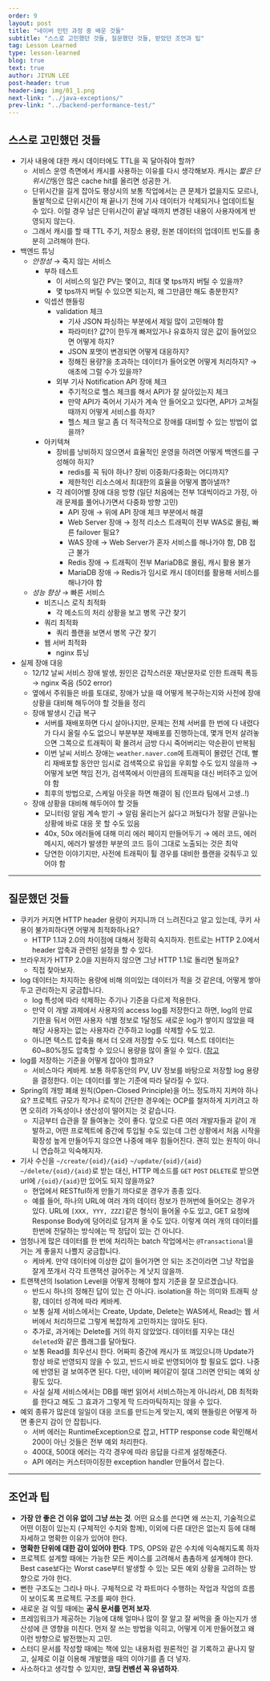 ```yaml
---
order: 9
layout: post
title: "네이버 인턴 과정 중 배운 것들"
subtitle: "스스로 고민했던 것들, 질문했던 것들, 받았던 조언과 팁"
tag: Lesson Learned
type: lesson-learned
blog: true
text: true
author: JIYUN LEE
post-header: true
header-img: img/01_1.png
next-link: "../java-exceptions/"
prev-link: "../backend-performance-test/"
---
```


## 스스로 고민했던 것들

- 기사 내용에 대한 캐시 데이터에도 TTL을 꼭 달아줘야 할까?
    - 서비스 운영 측면에서 캐시를 사용하는 이유를 다시 생각해보자. 캐시는 *짧은 단위시간*동안 많은 cache hit를 올리면 성공한 거.
    - 단위시간을 길게 잡아도 평상시의 보통 작업에서는 큰 문제가 없을지도 모르나, 돌발적으로 단위시간이 채 끝나기 전에 기사 데이터가 삭제되거나 업데이트될 수 있다. 이럴 경우 남은 단위시간이 끝날 때까지 변경된 내용이 사용자에게 반영되지 않는다.
    - 그래서 캐시를 할 때 TTL 주기, 저장소 용량, 원본 데이터의 업데이트 빈도를 충분히 고려해야 한다. 
- 백엔드 튜닝
    - *안정성* → 죽지 않는 서비스
        - 부하 테스트
            - 이 서비스의 일간 PV는 몇이고, 최대 몇 tps까지 버틸 수 있을까?
            - 몇 tps까지 버틸 수 있으면 되는지, 왜 그만큼만 해도 충분한지?
        - 익셉션 핸들링
            - validation 체크
                - 기사 JSON 파싱하는 부분에서 제일 많이 고민해야 함
                - 파라미터? 값?이 한두개 빠져있거나 유효하지 않은 값이 들어있으면 어떻게 하지?
                - JSON 포맷이 변경되면 어떻게 대응하지?
                - 정해진 용량?을 초과하는 데이터가 들어오면 어떻게 처리하지? → 애초에 그럴 수가 있을까?
            - 외부 기사 Notification API 장애 체크
                - 주기적으로 헬스 체크를 해서 API가 잘 살아있는지 체크
                - 만약 API가 죽어서 기사가 계속 안 들어오고 있다면, API가 고쳐질 때까지 어떻게 서비스를 하지?
                - 헬스 체크 말고 좀 더 적극적으로 장애를 대비할 수 있는 방법이 없을까?
        - 아키텍쳐
            - 장비를 낭비하지 않으면서 효율적인 운영을 하려면 어떻게 백엔드를 구성해야 하지?
                - redis를 꼭 둬야 하나? 장비 이중화/다중화는 어디까지?
                - 제한적인 리소스에서 최대한의 효율을 어떻게 뽑아낼까?
            - 각 레이어별 장애 대응 방향 (일단 처음에는 전부 1대씩이라고 가정, 아래 문제를 풀어나가면서 다중화 방향 고민)
                - API 장애 → 위에 API 장애 체크 부분에서 해결
                - Web Server 장애 → 정적 리소스 트래픽이 전부 WAS로 몰림, 빠른 failover 필요?
                - WAS 장애 → Web Server가 혼자 서비스를 해나가야 함, DB 접근 불가
                - Redis 장애 → 트래픽이 전부 MariaDB로 몰림, 캐시 활용 불가
                - MariaDB 장애 → Redis가 임시로 캐시 데이터를 활용해 서비스를 해나가야 함
    - *성능 향상* → 빠른 서비스
        - 비즈니스 로직 최적화
            - 각 메소드의 처리 상황을 보고 병목 구간 찾기
        - 쿼리 최적화
            - 쿼리 플랜을 보면서 병목 구간 찾기
        - 웹 서버 최적화
            - nginx 튜닝
- 실제 장애 대응
    - 12/12 날씨 서비스 장애 발생, 원인은 갑작스러운 재난문자로 인한 트래픽 폭등 → nginx 죽음 (502 error)
    - 옆에서 주워들은 바를 토대로, 장애가 났을 때 어떻게 복구하는지와 사전에 장애 상황을 대비해 해두어야 할 것들을 정리
    - 장애 발생시 긴급 복구
        - 서버를 재배포하면 다시 살아나지만, 문제는 전체 서버를 한 번에 다 내렸다가 다시 올릴 수도 없으니 부분부분 재배포를 진행하는데, 몇개 먼저 살려놓으면 그쪽으로 트래픽이 확 몰려서 금방 다시 죽어버리는 악순환이 반복됨
        - 이번 날씨 서비스 장애는 `weather.naver.com`에 트래픽이 몰렸던 건데, 빨리 재배포할 동안만 임시로 검색쪽으로 유입을 우회할 수도 있지 않을까 → 어떻게 보면 책임 전가, 검색쪽에서 이만큼의 트래픽을 대신 버텨주고 있어야 함
        - 최후의 방법으로, 스케일 아웃을 하면 해결이 됨 (인프라 팀에서 고생..!)
    - 장애 상황을 대비해 해두어야 할 것들
        - 모니터링 알림 계속 받기 → 알림 울리는거 싫다고 꺼뒀다가 정말 큰일나는 상황에 바로 대응 못 할 수도 있음
        - 40x, 50x 에러들에 대해 미리 에러 페이지 만들어두기 → 에러 코드, 에러 메시지, 에러가 발생한 부분의 코드 등이 그대로 노출되는 것은 최악
        - 당연한 이야기지만, 사전에 트래픽이 튈 경우를 대비한 플랜을 갖춰두고 있어야 함

---

## 질문했던 것들

- 쿠키가 커지면 HTTP header 용량이 커지니까 더 느려진다고 알고 있는데, 쿠키 사용이 불가피하다면 어떻게 최적화하나요?
    - HTTP 1.1과 2.0의 차이점에 대해서 정확히 숙지하자. 힌트로는 HTTP 2.0에서 header 압축과 관련된 설정을 할 수 있다.
- 브라우저가 HTTP 2.0을 지원하지 않으면 그냥 HTTP 1.1로 돌리면 될까요?
    - 직접 찾아보자.
- log 데이터는 차지하는 용량에 비해 의미있는 데이터가 적을 것 같은데, 어떻게 쌓아두고 관리하는지 궁금합니다.
    - log 특성에 따라 삭제하는 주기나 기준을 다르게 적용한다.
    - 만약 이 개발 과제에서 사용자의 access log를 저장한다고 하면, log의 만료 기한을 둬서 어떤 사용자 식별 정보로 1달정도 새로운 log가 쌓이지 않았을 때 해당 사용자는 없는 사용자라 간주하고 log를 삭제할 수도 있고.
    - 아니면 텍스트 압축을 해서 더 오래 저장할 수도 있다. 텍스트 데이터는 60~80%정도 압축할 수 있으니 용량을 많이 줄일 수 있다. ([참고](https://ko.wikipedia.org/wiki/%EB%8D%B0%EC%9D%B4%ED%84%B0_%EC%95%95%EC%B6%95)
- log를 저장하는 기준을 어떻게 잡아야 할까요?
    - 서비스마다 케바케. 보통 하루동안의 PV, UV 정보를 바탕으로 저장할 log 용량을 결정한다. 이는 데이터를 쌓는 기준에 따라 달라질 수 있다.
- Spring의 개방 폐쇄 원칙(Open-Closed Principle)을 어느 정도까지 지켜야 하나요? 프로젝트 규모가 작거나 로직이 간단한 경우에는 OCP를 철저하게 지키려고 하면 오히려 가독성이나 생산성이 떨어지는 것 같습니다.
    - 지금부터 습관을 잘 들여놓는 것이 좋다. 앞으로 다른 여러 개발자들과 같이 개발하고, 어떤 프로젝트에 중간에 투입될 수도 있는데 그런 상황에서 처음 시작을 확장성 높게 만들어두지 않으면 나중에 매우 힘들어진다. 괜히 있는 원칙이 아니니 연습하고 익숙해지자.
- 기사 수신을 `~/create/{oid}/{aid}` `~/update/{oid}/{aid}` `~/delete/{oid}/{aid}`로 받는 대신, HTTP 메소드를 `GET` `POST` `DELETE`로 받으면 url에 `/{oid}/{aid}`만 있어도 되지 않을까요?
    - 현업에서 RESTful하게 만들기 까다로운 경우가 종종 있다.
    - 예를 들어, 하나의 URL에 여러 개의 데이터 정보가 한꺼번에 들어오는 경우가 있다. URL에 `[XXX, YYY, ZZZ]`같은 형식이 들어올 수도 있고, GET 요청에 Response Body에 덩어리로 담겨져 올 수도 있다. 이렇게 여러 개의 데이터를 한번에 전달하는 방식에는 딱 정답이 있는 건 아니다.
- 엄청나게 많은 데이터를 한 번에 처리하는 batch 작업에서는 `@Transactional`을 거는 게 좋을지 나쁠지 궁금합니다.
    - 케바케. 만약 데이터에 이상한 값이 들어가면 안 되는 조건이라면 그냥 작업을 잘게 쪼개서 각각 트랜잭션 걸어주는 게 낫지 않을까.
- 트랜잭션의 Isolation Level을 어떻게 정해야 할지 기준을 잘 모르겠습니다.
    - 반드시 하나의 정해진 답이 있는 건 아니다. isolation을 하는 의미와 트래픽 상황, 데이터 성격에 따라 케바케.
    - 보통 실제 서비스에서는 Create, Update, Delete는 WAS에서, Read는 웹 서버에서 처리하므로 그렇게 복잡하게 고민하지는 않아도 된다.
    - 추가로, 과거에는 Delete를 거의 하지 않았었다. 데이터를 지우는 대신 `deleted`와 같은 플래그를 달아뒀다.
    - 보통 Read를 최우선시 한다. 어짜피 중간에 캐시가 또 껴있으니까 Update가 항상 바로 반영되지 않을 수 있고, 반드시 바로 반영되어야 할 필요도 없다. 나중에 반영된 걸 보여주면 된다. 다만, 네이버 페이같이 절대 그러면 안되는 예외 상황도 있다.
    - 사실 실제 서비스에서는 DB를 매번 읽어서 서비스하는게 아니라서, DB 최적화를 한다고 해도 그 효과가 그렇게 막 드라마틱하지는 않을 수 있다.
- 예외 종류가 많은데 일일이 대응 코드를 만드는게 맞는지, 예외 핸들링은 어떻게 하면 좋은지 감이 안 잡힙니다.
    - 서버 에러는 RuntimeException으로 잡고, HTTP response code 확인해서 200이 아닌 것들은 전부 예외 처리한다.
    - 400대, 500대 에러는 각각 경우에 따라 응답을 다르게 설정해준다.
    - API 에러는 커스터마이징한 exception handler 만들어서 잡는다.

---

## 조언과 팁

- **가장 안 좋은 건 이유 없이 그냥 쓰는 것**. 어떤 요소를 쓴다면 왜 쓰는지, 기술적으로 어떤 이점이 있는지 (구체적인 수치와 함께), 이외에 다른 대안은 없는지 등에 대해 자세하고 명확한 이유가 있어야 한다.
- **명확한 단위에 대한 감이 있어야 한다**. TPS, OPS와 같은 수치에 익숙해지도록 하자
- 프로젝트 설계할 때에는 가능한 모든 케이스를 고려해서 촘촘하게 설계해야 한다. Best case보다는 Worst case부터 발생할 수 있는 모든 예외 상황을 고려하는 방향으로 가야 한다.
- 뻔한 구조도는 그리나 마나. 구체적으로 각 파트마다 수행하는 작업과 작업의 흐름이 보이도록 프로젝트 구조를 짜야 한다.
- 새로운 걸 익힐 때에는 **공식 문서를 먼저 보자**. 
- 프레임워크가 제공하는 기능에 대해 얼마나 많이 잘 알고 잘 써먹을 줄 아는지가 생산성에 큰 영향을 미친다. 먼저 잘 쓰는 방법을 익히고, 어떻게 이게 만들어졌고 왜 이런 방향으로 발전했는지 고민. 
- 스터디 문서를 작성할 때에는 책에 있는 내용처럼 원론적인 걸 기록하고 끝나지 말고, 실제로 이걸 이용해 개발했을 때의 이야기를 좀 더 넣자.
- 사소하다고 생각할 수 있지만, **코딩 컨벤션 꼭 유념하자**.